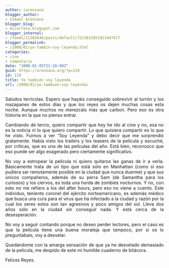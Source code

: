 ```yaml
---
author: iarenzana
blogger_author:
- Ismael Arenzana
blogger_blog:
- micarreta.blogspot.com
blogger_internal:
- /feeds/11302648/posts/default/7213815851921447477
blogger_permalink:
- /2008/01/yo-tambin-soy-leyenda.html
categories:
- cine
- comentario
date: "2008-01-05T21:20:00Z"
guid: https://arenzana.org/?p=119
id: 119
title: Yo también soy leyenda
url: /2008/01/yo-tambien-soy-leyenda/
---
```

<p style="text-align: justify;">
  Saludos terrícolas. Espero que hayáis conseguido sobrevivir al turrón y los mazapanes de estos días y que los reyes os dejen muchas cosas esta noche. Aunque muchos no merezcáis más que carbon. Pero eso es otra historia en la que no pienso entrar.
</p>

<p style="text-align: justify;">
  Cambiando de tercio, quiero compartir que hoy he ido al cine y no, esa no es la noticia ni lo que quiero compartir. Lo que quisiera compartir es lo que he visto. Fuimos a ver &#8220;Soy Leyenda&#8221; y debo decir que me sorprendió gratamente. Había visto los trailers y los teasers de la película y escuché, por críticas, que es una de las películas del año. Está bien, reconozco que eso puede ser algo exagerado pero ciertamente significativo.
</p>

<p style="text-align: justify;">
  No voy a estropear la película ni quiero quitaros las ganas de ir a verla. Básicamente trata de un tipo que está sólo en Manhattan (como si eso pudiera ser remotamente posible en la ciudad que nunca duerme) y que sus únicos compañeros, además de su perra Sam (de Samantha para los curiosos) y los ciervos, es toda una horda de zombies nocturnos. Y no, con esto no me refiero a los del after hours, pero eso no viene a cuento. Este individuo, teniente coronel del ejército norteamericano, es además médico que busca una cura para el virus que ha infectado a la ciudad y razón por la cual los seres estos son tan agresivos y poco amigos del sol. Lleva dos años sólo en la ciudad sin conseguir nada. Y está cerca de la desesperación.
</p>

<p style="text-align: justify;">
  No voy a seguir contando porque no deseo perder lectores, pero el caso es que la película tiene una buena moraleja que tampoco, por si os lo preguntabais, voy a desvelar.
</p>

<p style="text-align: justify;">
  Quedándome con la amarga sensación de que ya he desvelado demasiado de la película, me despido de este mi humilde cuaderno de bitácora.
</p>

<p style="text-align: justify;">
  Felices Reyes.
</p>